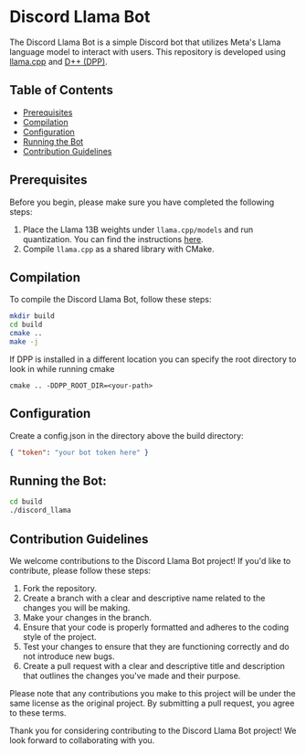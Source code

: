 # Discord Llama Bot

The Discord Llama Bot is a simple Discord bot that utilizes Meta's Llama language model to interact with users. This repository is developed using [llama.cpp](https://github.com/ggerganov/llama.cpp) and [D++ (DPP)](https://github.com/brainboxdotcc/DPP).

## Table of Contents

- [Prerequisites](#prerequisites)
- [Compilation](#compilation)
- [Configuration](#configuration)
- [Running the Bot](#running-the-bot)
- [Contribution Guidelines](#contribution-guidelines)

## Prerequisites

Before you begin, please make sure you have completed the following steps:

1. Place the Llama 13B weights under `llama.cpp/models` and run quantization. You can find the instructions [here](https://github.com/ggerganov/llama.cpp).
2. Compile `llama.cpp` as a shared library with CMake.

## Compilation

To compile the Discord Llama Bot, follow these steps:

```bash
mkdir build
cd build
cmake ..
make -j
```

If DPP is installed in a different location you can specify the root directory to look in while running cmake 

    cmake .. -DDPP_ROOT_DIR=<your-path>

## Configuration

Create a config.json in the directory above the build directory:

```json
{ "token": "your bot token here" }
```

## Running the Bot:
```bash
cd build
./discord_llama
```

## Contribution Guidelines

We welcome contributions to the Discord Llama Bot project! If you'd like to contribute, please follow these steps:

1. Fork the repository.
2. Create a branch with a clear and descriptive name related to the changes you will be making.
3. Make your changes in the branch.
4. Ensure that your code is properly formatted and adheres to the coding style of the project.
5. Test your changes to ensure that they are functioning correctly and do not introduce new bugs.
6. Create a pull request with a clear and descriptive title and description that outlines the changes you've made and their purpose.

Please note that any contributions you make to this project will be under the same license as the original project. By submitting a pull request, you agree to these terms.

Thank you for considering contributing to the Discord Llama Bot project! We look forward to collaborating with you.




